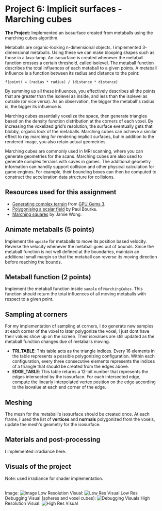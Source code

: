# Project 6: Implicit surfaces - Marching cubes

**The Project:** Implemented an isosurface created from metaballs using the marching cubes algorithm. 

Metaballs are organic-looking n-dimensional objects. I implemented 3-dimensional metaballs. Using these we can make blooping shapes such as those in a lava-lamp. An isosurface is created whenever the metaball function crosses a certain threshold, called isolevel. The metaball function describes the total influences of each metaball to a given points. A metaball influence is a function between its radius and distance to the point:

`f(point) = (radius * radius) / (distance * distance)`

By summing up all these influences, you effectively describes all the points that are greater than the isolevel as inside, and less than the isolevel as outside (or vice versa). As an observation, the bigger the metaball's radius is, the bigger its influence is.

Marching cubes essentially voxelize the space, then generate triangles based on the density function distribution at the corners of each voxel. By increasing the voxelized grid's resolution, the surface eventually gets that blobby, organic look of the metaballs. Marching cubes can achieve a similar effect to ray marching for rendering implicit surfaces, but in addition to the rendered image, you also retain actual geometries. 

Marching cubes are commonly used in MRI scanning, where you can generate geometries for the scans. Marching cubes are also used to generate complex terrains with caves in games. The additional geometry information can handily support collision and other physical calculation for game engines. For example, their bounding boxes can then be computed to construct the acceleration data structure for collisions.

## Resources used for this assignment

- [Generating complex terrain](https://developer.nvidia.com/gpugems/GPUGems3/gpugems3_ch01.html) from [GPU Gems 3](https://developer.nvidia.com/gpugems/GPUGems3/gpugems3_pref01.html).
- [Polygonising a scalar field](http://paulbourke.net/geometry/polygonise/) by Paul Bourke.
- [Marching squares](http://jamie-wong.com/2014/08/19/metaballs-and-marching-squares/) by Jamie Wong.

## Animate metaballs (5 points)
Implement the `update` for metaballs to move its position based velocity. Reverse the velocity whenever the metaball goes out of bounds. Since the metaball function is not well defined at the boundaries, maintain an additional small margin so that the metaball can reverse its moving direction before reaching the bounds.

## Metaball function (2 points)
Implement the metaball function inside `sample` of `MarchingCubes`. This function should return the total influences of all moving metaballs with respect to a given point.

## Sampling at corners
For my implementation of sampling at corners, I do generate new samples at each corner of the voxel to later polygonize the voxel, I just dont have their values show up on the screen. Their isovalues are still updated as the metaball function changes due of metaballs moving.


- **TRI_TABLE**: This table acts as the triangle indices. Every 16 elements in the table represents a possible polygonizing configuration. Within each configuration, every three consecutive elements represents the indices of a triangle that should be created from the edges above. 
- **EDGE_TABLE**: This table returns a 12-bit number that represents the edges intersected by the isosurface. For each intersected edge, compute the linearly interpolated vertex position on the edge according to the isovalue at each end corner of the edge.

## Meshing
The mesh for the metaball's isosurface should be created once. At each frame, I used the list of **vertices** and **normals** polygonized from the voxels, update the mesh's geometry for the isosurface.

## Materials and post-processing
I implemented irradiance here.

## Visuals of the project

Note: used irradiance for shader implementation.

</br>Image: 
![Image][img]
Low Resolution Visual: 
![Low Res Visual][lowResVis]
Low Res Debugging Visual [spheres and voxel cubes]: 
![Debugging Visuals][debugVis]
High Resolution Visual: 
![High Res Visual][highResVis]



[img]: https://github.com/hanbollar/Project6-MarchingCubes-Implicit-Surfaces/blob/master/forReadme/_img.png "Image"
[lowResVis]: https://github.com/hanbollar/Project6-MarchingCubes-Implicit-Surfaces/blob/master/forReadme/_trim1.gif "Low Res Visual"
[debugVis]: https://github.com/hanbollar/Project6-MarchingCubes-Implicit-Surfaces/blob/master/forReadme/_trim2.gif "Low Res Debugging Visual [spheres and voxel cubes]"
[highResVis]: https://github.com/hanbollar/Project6-MarchingCubes-Implicit-Surfaces/blob/master/forReadme/_increasedRes.gif "High Res Visual"